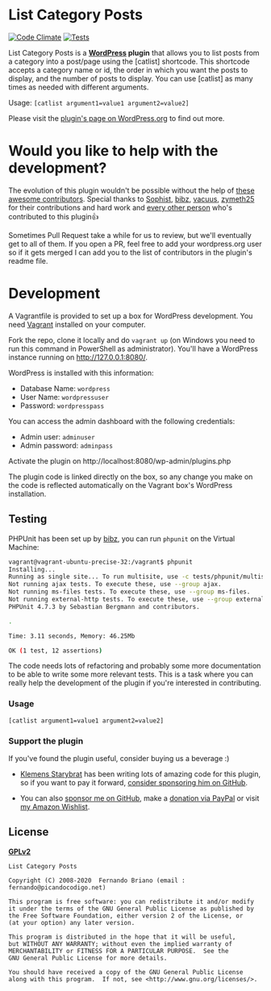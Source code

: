 # List Category Posts
[![Code Climate](https://codeclimate.com/github/picandocodigo/List-Category-Posts.png)](https://codeclimate.com/github/picandocodigo/List-Category-Posts) [![Tests](https://github.com/picandocodigo/List-Category-Posts/actions/workflows/master.yml/badge.svg)](https://github.com/picandocodigo/List-Category-Posts/actions/workflows/master.yml)

List Category Posts is a **[WordPress](http://wordpress.org) plugin** that allows you to list posts from a category into a post/page using the [catlist] shortcode. This shortcode accepts a category name or id, the order in which you want the posts to display, and the number of posts to display. You can use [catlist] as many times as needed with different arguments.

Usage:
`[catlist argument1=value1 argument2=value2]`

Please visit the [plugin's page on WordPress.org](http://wordpress.org/extend/plugins/list-category-posts/) to find out more.

# Would you like to help with the development?

The evolution of this plugin wouldn't be possible without the help of [these awesome contributors](https://github.com/picandocodigo/List-Category-Posts/graphs/contributors). Special thanks to [Sophist](https://github.com/Sophist-UK), [bibz](https://github.com/bibz), [vacuus](https://github.com/vacuus), [zymeth25](https://github.com/zymeth25) for their contributions and hard work and [every other person](https://github.com/picandocodigo/List-Category-Posts/graphs/contributors) who's contributed to this plugin:+1:

Sometimes Pull Request take a while for us to review, but we'll eventually get to all of them. If you open a PR, feel free to add your wordpress.org user so if it gets merged I can add you to the list of contributors in the plugin's readme file.

# Development

A Vagrantfile is provided to set up a box for WordPress development. You need [Vagrant](http://www.vagrantup.com/) installed on your computer.

Fork the repo, clone it locally and do `vagrant up` (on Windows you need to run this command in PowerShell as administrator).
You'll have a WordPress instance running on http://127.0.0.1:8080/.

WordPress is installed with this information:

 * Database Name: `wordpress`
 * User Name: `wordpressuser`
 * Password: `wordpresspass`

You can access the admin dashboard with the following credentials:

 * Admin user: `adminuser`
 * Admin password: `adminpass`

Activate the plugin on
http://localhost:8080/wp-admin/plugins.php

The plugin code is linked directly on the box, so any change you make on the code is reflected automatically on the Vagrant box's WordPress installation.

## Testing

PHPUnit has been set up by [bibz](https://github.com/bibz), you can run `phpunit` on the Virtual Machine:

```bash
vagrant@vagrant-ubuntu-precise-32:/vagrant$ phpunit
Installing...
Running as single site... To run multisite, use -c tests/phpunit/multisite.xml
Not running ajax tests. To execute these, use --group ajax.
Not running ms-files tests. To execute these, use --group ms-files.
Not running external-http tests. To execute these, use --group external-http.
PHPUnit 4.7.3 by Sebastian Bergmann and contributors.

.

Time: 3.11 seconds, Memory: 46.25Mb

OK (1 test, 12 assertions)
```

The code needs lots of refactoring and probably some more documentation to be able to write some more relevant tests. This is a task where you can really help the development of the plugin if you're interested in contributing.

### Usage

`[catlist argument1=value1 argument2=value2]`

### Support the plugin

If you've found the plugin useful, consider buying us a beverage :)

- [Klemens Starybrat](https://github.com/zymeth25) has been writing lots of amazing code for this plugin, so if you want to pay it forward, [consider sponsoring him on GitHub](https://github.com/sponsors/zymeth25).

- You can also [sponsor me on GitHub](https://github.com/sponsors/picandocodigo), make a [donation via PayPal](http://picandocodigo.net/programacion/wordpress/list-category-posts-wordpress-plugin-english/#support "Donate via PayPal") or visit [my Amazon Wishlist](https://www.amazon.co.uk/hz/wishlist/ls/21UGAJCP8YEKU?ref_=wl_share).

## License
__[GPLv2](http://www.gnu.org/licenses/gpl-2.0.html)__

```
List Category Posts

Copyright (C) 2008-2020  Fernando Briano (email : fernando@picandocodigo.net)

This program is free software: you can redistribute it and/or modify
it under the terms of the GNU General Public License as published by
the Free Software Foundation, either version 2 of the License, or
(at your option) any later version.

This program is distributed in the hope that it will be useful,
but WITHOUT ANY WARRANTY; without even the implied warranty of
MERCHANTABILITY or FITNESS FOR A PARTICULAR PURPOSE.  See the
GNU General Public License for more details.

You should have received a copy of the GNU General Public License
along with this program.  If not, see <http://www.gnu.org/licenses/>.
```
